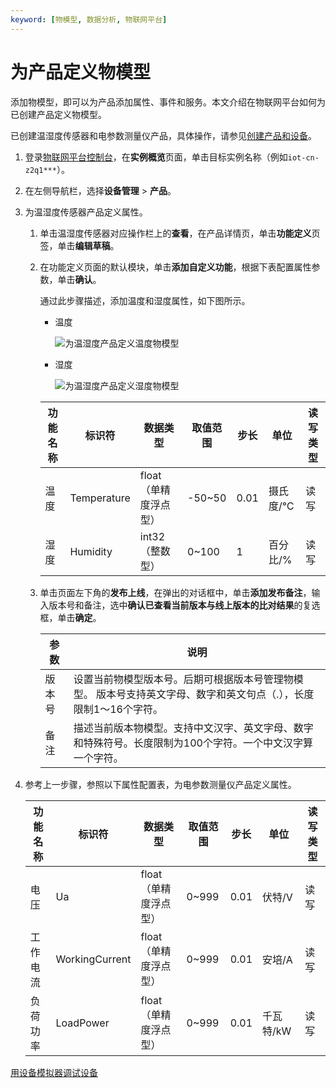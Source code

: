 ```yaml
---
keyword: [物模型, 数据分析, 物联网平台]
---
```


# 为产品定义物模型

添加物模型，即可以为产品添加属性、事件和服务。本文介绍在物联网平台如何为已创建产品定义物模型。

已创建温湿度传感器和电参数测量仪产品，具体操作，请参见[创建产品和设备]()。

1.  登录[物联网平台控制台](http://iot.console.aliyun.com/)，在**实例概览**页面，单击目标实例名称（例如`iot-cn-z2q1***`）。

2.  在左侧导航栏，选择**设备管理** \> **产品**。

3.  为温湿度传感器产品定义属性。

    1.  单击温湿度传感器对应操作栏上的**查看**，在产品详情页，单击**功能定义**页签，单击**编辑草稿**。

    2.  在功能定义页面的默认模块，单击**添加自定义功能**，根据下表配置属性参数，单击**确认**。

        通过此步骤描述，添加温度和湿度属性，如下图所示。

        -   温度

            ![为温湿度产品定义温度物模型](https://static-aliyun-doc.oss-accelerate.aliyuncs.com/assets/img/zh-CN/4698034161/p76910.png)

        -   湿度

            ![为温湿度产品定义湿度物模型](https://static-aliyun-doc.oss-accelerate.aliyuncs.com/assets/img/zh-CN/4698034161/p76914.png)

        |功能名称|标识符|数据类型|取值范围|步长|单位|读写类型|
        |----|---|----|----|--|--|----|
        |温度|Temperature|float（单精度浮点型）|-50~50|0.01|摄氏度/℃|读写|
        |湿度|Humidity|int32（整数型）|0~100|1|百分比/%|读写|

    3.  单击页面左下角的**发布上线**，在弹出的对话框中，单击**添加发布备注**，输入版本号和备注，选中**确认已查看当前版本与线上版本的比对结果**的复选框，单击**确定**。

        |参数|说明|
        |--|--|
        |版本号|设置当前物模型版本号。后期可根据版本号管理物模型。 版本号支持英文字母、数字和英文句点（.），长度限制1～16个字符。 |
        |备注|描述当前版本物模型。支持中文汉字、英文字母、数字和特殊符号。长度限制为100个字符。一个中文汉字算一个字符。|

4.  参考上一步骤，参照以下属性配置表，为电参数测量仪产品定义属性。

    |功能名称|标识符|数据类型|取值范围|步长|单位|读写类型|
    |----|---|----|----|--|--|----|
    |电压|Ua|float（单精度浮点型）|0~999|0.01|伏特/V|读写|
    |工作电流|WorkingCurrent|float（单精度浮点型）|0~999|0.01|安培/A|读写|
    |负荷功率|LoadPower|float（单精度浮点型）|0~999|0.01|千瓦特/kW|读写|


[用设备模拟器调试设备](/cn.zh-CN/快速入门/用设备模拟器调试设备.md)

